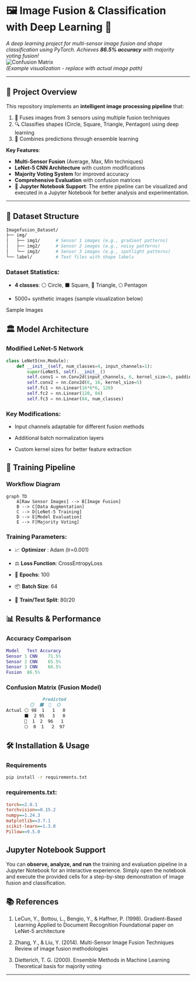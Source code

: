 # 🖼️ Image Fusion & Classification with Deep Learning 🧠

*A deep learning project for multi-sensor image fusion and shape classification using PyTorch. Achieves **86.5% accuracy** with majority voting fusion!*  
![Confusion Matrix](https://via.placeholder.com/600x400/009688/ffffff?text=Confusion+Matrix+Visual)  
*(Example visualization - replace with actual image path)*

---

## 🎯 Project Overview

This repository implements an **intelligent image processing pipeline** that:
1. 🔄 Fuses images from 3 sensors using multiple fusion techniques
2. 🔍 Classifies shapes (Circle, Square, Triangle, Pentagon) using deep learning
3. 🤝 Combines predictions through ensemble learning

**Key Features**:
- **Multi-Sensor Fusion** (Average, Max, Min techniques)
- **LeNet-5 CNN Architecture** with custom modifications
- **Majority Voting System** for improved accuracy
- **Comprehensive Evaluation** with confusion matrices
- 📝 **Jupyter Notebook Support**: The entire pipeline can be visualized and executed in a Jupyter Notebook for better analysis and experimentation.

---

## 📁 Dataset Structure

```bash
Imagefusion_Dataset/
├── img/
│   ├── img1/      # Sensor 1 images (e.g., gradient patterns)
│   ├── img2/      # Sensor 2 images (e.g., noisy patterns)
│   └── img3/      # Sensor 3 images (e.g., spotlight patterns)
└── label/         # Text files with shape labels
```

### Dataset Statistics:

- **4 classes**: ⚪ Circle, ⬛ Square, 🔺 Triangle, ⬠ Pentagon

- 5000+ synthetic images (sample visualization below)

Sample Images

## 🏛️ Model Architecture

### Modified LeNet-5 Network

```python
class LeNet5(nn.Module):
    def __init__(self, num_classes=4, input_channels=1):
        super(LeNet5, self).__init__()
        self.conv1 = nn.Conv2d(input_channels, 6, kernel_size=5, padding=2)
        self.conv2 = nn.Conv2d(6, 16, kernel_size=5)
        self.fc1 = nn.Linear(16*6*6, 120)
        self.fc2 = nn.Linear(120, 84)
        self.fc3 = nn.Linear(84, num_classes)
``` 

### Key Modifications:

- Input channels adaptable for different fusion methods

- Additional batch normalization layers

- Custom kernel sizes for better feature extraction

## 🚀 Training Pipeline

### Workflow Diagram
```mermaid
graph TD
    A[Raw Sensor Images] --> B[Image Fusion]
    B --> C[Data Augmentation]
    C --> D[LeNet-5 Training]
    D --> E[Model Evaluation]
    E --> F[Majority Voting]
```

### Training Parameters:

- 📈 **Optimizer** : Adam (lr=0.001)

- ⚖️ **Loss Function**: CrossEntropyLoss

- 🔄 **Epochs**: 100

- 📦 **Batch Size**: 64

- 🎲 **Train/Test Split**: 80/20

## 📊 Results & Performance

### Accuracy Comparison

```matlab 
Model	Test Accuracy
Sensor 1 CNN	71.5%
Sensor 2 CNN	65.5%
Sensor 3 CNN	66.5%
Fusion	86.5%
```

### Confusion Matrix (Fusion Model)
```markdown
              Predicted
         ⚪  ⬛  🔺  ⬠
Actual ⚪ 98  1   1   0
       ⬛  2 95   3   0
       🔺  1  2  96   1
       ⬠  0  1   2  97
```

## 🛠️ Installation & Usage

### Requirements

```bash
pip install -r requirements.txt
```

### requirements.txt:

```ini
torch==2.0.1
torchvision==0.15.2
numpy==1.24.3
matplotlib==3.7.1
scikit-learn==1.3.0
Pillow==9.5.0
```

## Jupyter Notebook Support

You can **observe, analyze, and run** the training and evaluation pipeline in a Jupyter Notebook for an interactive experience. Simply open the notebook and execute the provided cells for a step-by-step demonstration of image fusion and classification.


## 📚 References

1. LeCun, Y., Bottou, L., Bengio, Y., & Haffner, P. (1998). Gradient-Based Learning Applied to Document Recognition
Foundational paper on LeNet-5 architecture

2. Zhang, Y., & Liu, Y. (2014). Multi-Sensor Image Fusion Techniques
Review of image fusion methodologies

3. Dietterich, T. G. (2000). Ensemble Methods in Machine Learning
Theoretical basis for majority voting
---

